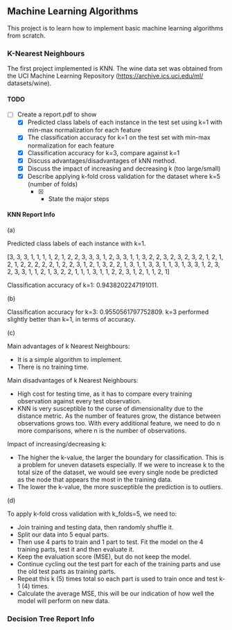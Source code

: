## Machine Learning Algorithms
This project is to learn how to implement basic machine learning algorithms from scratch.

### K-Nearest Neighbours
The first project implemented is KNN. 
The wine data set was obtained from the UCI Machine Learning Repository (https://archive.ics.uci.edu/ml/
datasets/wine).

#### TODO 
- [ ] Create a report.pdf to show
    - [x] Predicted class labels of each instance in the test set using k=1 with min-max normalization for each feature
    - [x] The classification accuracy for k=1 on the test set with min-max normalization for each feature
    - [x] Classification accuracy for k=3, compare against k=1
    - [x] Discuss advantages/disadvantages of kNN method.
    - [x] Discuss the impact of increasing and decreasing k (too large/small)
    - [x] Describe applying k-fold cross validation for the dataset where k=5 (number of folds)
        - [x] - State the major steps 


#### KNN Report Info
(a)

Predicted class labels of each instance with k=1.

[3, 3, 3, 1, 1, 1, 1, 2, 1, 2, 2, 3, 3, 3, 1, 2, 3, 3, 1, 1, 3, 2, 2, 3, 2, 3, 2, 3, 2, 1, 2, 1, 2, 1, 2, 2, 2, 2, 2, 1, 2, 2, 3, 1, 2, 1, 3, 2, 2, 1, 3, 1, 1, 3, 3, 1, 1, 3, 1, 3, 3, 1, 2, 3, 2, 3, 3, 1, 1, 2, 1, 3, 2, 2, 1, 1, 1, 3, 1, 1, 2, 2, 3, 1, 2, 1, 1, 2, 1]

Classification accuracy of k=1: 0.9438202247191011.

(b)

Classification accuracy for k=3: 0.9550561797752809. k=3 performed slightly better than k=1, in terms of accuracy.

(c)

Main advantages of k Nearest Neighbours:
* It is a simple algorithm to implement.
* There is no training time.

Main disadvantages of k Nearest Neighbours:
* High cost for testing time, as it has to compare every training observation against every test observation.
* KNN is very susceptible to the curse of dimensionality due to the distance metric. As the number of features grow, the distance between observations grows too. 
With every additional feature, we need to do n more comparisons, where n is the number of observations. 

Impact of increasing/decreasing k:
* The higher the k-value, the larger the boundary for classification. This is a problem for uneven datasets especially. 
If we were to increase k to the total size of the dataset, we would see every single node be predicted as the node that appears the most in the training data.
* The lower the k-value, the more susceptible the prediction is to outliers. 

(d)

To apply k-fold cross validation with k_folds=5, we need to:
* Join training and testing data, then randomly shuffle it.
* Split our data into 5 equal parts.
* Then use 4 parts to train and 1 part to test. Fit the model on the 4 training parts, test it and then evaluate it.
* Keep the evaluation score (MSE), but do not keep the model.
* Continue cycling out the test part for each of the training parts and use the old test parts as training parts. 
* Repeat this k (5) times total so each part is used to train once and test k-1 (4) times.
* Calculate the average MSE, this will be our indication of how well the model will perform on new data.


### Decision Tree Report Info


